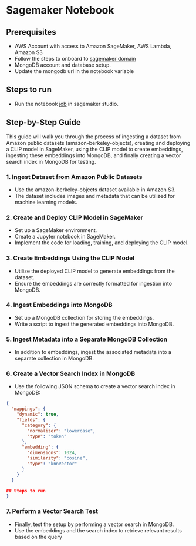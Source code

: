 # Sagemaker Notebook

## Prerequisites
- AWS Account with access to Amazon SageMaker, AWS Lambda, Amazon S3
- Follow the steps to onboard to [sagemaker domain](https://docs.aws.amazon.com/sagemaker/latest/dg/onboard-quick-start.html)
- MongoDB account and database setup.
- Update the mongodb url in the notebook variable

## Steps to run 
- Run the notebook [job](https://github.com/mongodb-partners/AppModernization_Amplify_AppSync_with_MongoDB_Atlas_Vector_Search/blob/main/image-search/SagemakerNotebook/AWSClip.ipynb) in sagemaker studio.


## Step-by-Step Guide
This guide will walk you through the process of ingesting a dataset from Amazon public datasets (amazon-berkeley-objects), creating and deploying a CLIP model in SageMaker, using the CLIP model to create embeddings, ingesting these embeddings into MongoDB, and finally creating a vector search index in MongoDB for testing.

### 1. Ingest Dataset from Amazon Public Datasets
- Use the amazon-berkeley-objects dataset available in Amazon S3.
- The dataset includes images and metadata that can be utilized for machine learning models.

### 2. Create and Deploy CLIP Model in SageMaker
- Set up a SageMaker environment.
- Create a Jupyter notebook in SageMaker.
- Implement the code for loading, training, and deploying the CLIP model.

### 3. Create Embeddings Using the CLIP Model
- Utilize the deployed CLIP model to generate embeddings from the dataset.
- Ensure the embeddings are correctly formatted for ingestion into MongoDB.

### 4. Ingest Embeddings into MongoDB
- Set up a MongoDB collection for storing the embeddings.
- Write a script to ingest the generated embeddings into MongoDB.

### 5. Ingest Metadata into a Separate MongoDB Collection
- In addition to embeddings, ingest the associated metadata into a separate collection in MongoDB.

### 6. Create a Vector Search Index in MongoDB
- Use the following JSON schema to create a vector search index in MongoDB:
```json
{
  "mappings": {
    "dynamic": true,
    "fields": {
      "category": {
        "normalizer": "lowercase",
        "type": "token"
      },
      "embedding": {
        "dimensions": 1024,
        "similarity": "cosine",
        "type": "knnVector"
      }
    }
  }

## Steps to run 
}
```
### 7. Perform a Vector Search Test
- Finally, test the setup by performing a vector search in MongoDB.
- Use the embeddings and the search index to retrieve relevant results based on the query
